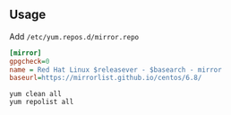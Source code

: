 ## Usage

Add `/etc/yum.repos.d/mirror.repo`

```ini
[mirror]
gpgcheck=0
name = Red Hat Linux $releasever - $basearch - mirror
baseurl=https://mirrorlist.github.io/centos/6.8/
```

```
yum clean all
yum repolist all
```
